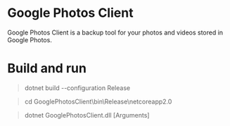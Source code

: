 # Google Photos Client
Google Photos Client is a backup tool for your photos and videos stored in Google Photos.

# Build and run
> dotnet build --configuration Release

> cd GooglePhotosClient\bin\Release\netcoreapp2.0

> dotnet GooglePhotosClient.dll [Arguments]
